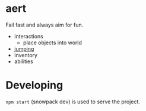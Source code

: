 # aert

Fail fast and always aim for fun.

* interactions
  * place objects into world
* [jumping](https://www.youtube.com/watch?v=hG9SzQxaCm8&ab_channel=GDC)
* inventory
* abilities

# Developing

`npm start` (snowpack dev) is used to serve the project.

